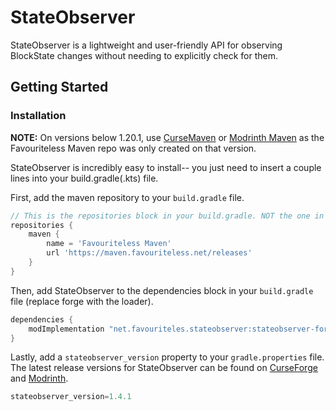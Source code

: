 # StateObserver

StateObserver is a lightweight and user-friendly API for observing BlockState changes without needing to explicitly check for them.

## Getting Started

### Installation

**NOTE:** On versions below 1.20.1, use [CurseMaven](https://www.cursemaven.com/) or [Modrinth Maven](https://support.modrinth.com/en/articles/8801191-modrinth-maven) as the Favouriteless Maven repo was only created on that version.

StateObserver is incredibly easy to install-- you just need to insert a couple lines into your build.gradle(.kts) file.

First, add the maven repository to your `build.gradle` file.

```groovy
// This is the repositories block in your build.gradle. NOT the one in publishing, or in buildscript. If it does not exist already, create it.
repositories {
	maven {
		name = 'Favouriteless Maven'
		url 'https://maven.favouriteless.net/releases'
	}
}
```
Then, add StateObserver to the dependencies block in your `build.gradle` file (replace forge with the loader).
```groovy
dependencies {
	modImplementation "net.favouriteles.stateobserver:stateobserver-forge-${minecraft_version}:${stateobserver_version}"
}
```
Lastly, add a `stateobserver_version` property to your `gradle.properties` file. The latest release versions for StateObserver can be found on [CurseForge](https://www.curseforge.com/minecraft/mc-mods/stateobserver) and [Modrinth](https://modrinth.com/mod/stateobserver).
```groovy
stateobserver_version=1.4.1
```